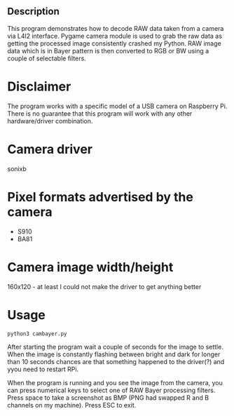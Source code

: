 ## Description

This program demonstrates how to decode RAW data taken from a camera via L4l2 interface. Pygame camera module is used to grab the raw data as getting the processed image consistently crashed my Python. RAW image data which is in Bayer pattern is then converted to RGB or BW using a  couple of selectable filters.

# Disclaimer

The program works with a specific model of a USB camera on Raspberry Pi. There is no guarantee that this program will work with any other hardware/driver combination.

# Camera driver

sonixb

# Pixel formats advertised by the camera

- S910
- BA81

# Camera image width/height

160x120 - at least I could not make the driver to get anything better

# Usage

`python3 cambayer.py`

After starting the program wait a couple of seconds for the image to settle. When the image is constantly flashing between bright and dark for longer than 10 seconds chances are that something happened to the driver(?) and yyou need to restart RPi.

When the program is running and you see the image from the camera, you can press numerical keys to select one of RAW Bayer processing filters. Press space to take a screenshot as BMP (PNG had swapped R and B channels on my machine). Press ESC to exit.




